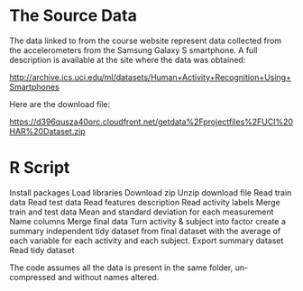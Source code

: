 # The Source Data
The data linked to from the course website represent data collected from the accelerometers from the Samsung Galaxy S smartphone. A full description is available at the site where the data was obtained:

http://archive.ics.uci.edu/ml/datasets/Human+Activity+Recognition+Using+Smartphones

Here are the download file:

https://d396qusza40orc.cloudfront.net/getdata%2Fprojectfiles%2FUCI%20HAR%20Dataset.zip 

# R Script
Install packages
Load libraries
Download zip
Unzip download file
Read train data
Read test data
Read features description
Read activity labels
Merge train and test data
Mean and standard deviation for each measurement
Name columns
Merge final data
Turn activity & subject into factor
create a summary independent tidy dataset from final dataset 
with the average of each variable for each activity and each subject. 
Export summary dataset
Read tidy dataset

The code assumes all the data is present in the same folder, un-compressed and without names altered.
